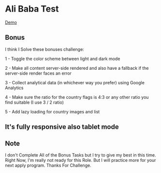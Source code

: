 # Ali Baba Test

[Demo](https://alixo.ir/demo)

## Bonus
I think I Solve these bonuses challenge:

1 - Toggle the color scheme between light and dark mode

2 - Make all content server-side rendered and also have a fallback if the server-side render faces an error

3 - Collect analytical data (in whichever way you prefer) using Google Analytics

4 - Make sure the ratio for the country flags is 4:3 or any other ratio you find suitable (I use 3 / 2 ratio)

5 - Add lazy loading for country images and list

## It's fully responsive also tablet mode

## Note

I don't Complete All of the Bonus Tasks but I try to give my best in this time.
Right Now, I'm really not ready for this Role. But I will practice more for your next apply program.
Thanks For Challenge.


